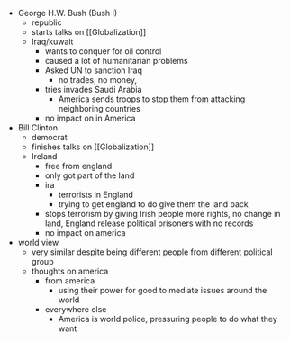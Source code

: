 - George H.W. Bush (Bush I)
	- republic
	- starts talks on [[Globalization]]
	- Iraq/kuwait
		- wants to conquer for oil control
		- caused a lot of humanitarian problems 
		- Asked UN to sanction Iraq
			- no trades, no money,
		- tries invades Saudi Arabia
			- America sends troops to stop them from attacking neighboring countries
		- no impact on in America
- Bill Clinton
	- democrat
	- finishes talks on [[Globalization]]
	- Ireland
		- free from england
		- only got part of the land
		- ira
			- terrorists in England
			- trying to get england to do give them the land back
		- stops terrorism by giving Irish people more rights, no change in land, England release political prisoners with no records
		- no impact on america
- world view
	- very similar despite being different people from different political group
	- thoughts on america
		- from america
			- using their power for good to mediate issues around the world
		- everywhere else
			- America is world police, pressuring people to do what they want
